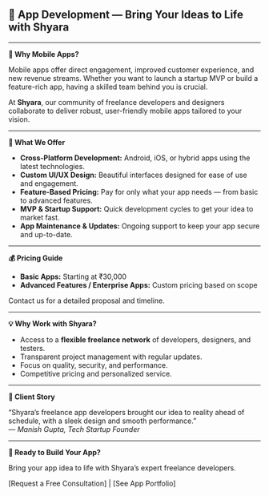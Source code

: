 

## 	**📄 App Development — Bring Your Ideas to Life with Shyara**

---

**📱 Why Mobile Apps?**

Mobile apps offer direct engagement, improved customer experience, and new revenue streams. Whether you want to launch a startup MVP or build a feature-rich app, having a skilled team behind you is crucial.

At **Shyara**, our community of freelance developers and designers collaborate to deliver robust, user-friendly mobile apps tailored to your vision.

---

**🎯 What We Offer**

* **Cross-Platform Development:** Android, iOS, or hybrid apps using the latest technologies.  
* **Custom UI/UX Design:** Beautiful interfaces designed for ease of use and engagement.  
* **Feature-Based Pricing:** Pay for only what your app needs — from basic to advanced features.  
* **MVP & Startup Support:** Quick development cycles to get your idea to market fast.  
* **App Maintenance & Updates:** Ongoing support to keep your app secure and up-to-date.

---

**💰 Pricing Guide**

* **Basic Apps:** Starting at ₹30,000  
* **Advanced Features / Enterprise Apps:** Custom pricing based on scope

Contact us for a detailed proposal and timeline.

---

**💡 Why Work with Shyara?**

* Access to a **flexible freelance network** of developers, designers, and testers.  
* Transparent project management with regular updates.  
* Focus on quality, security, and performance.  
* Competitive pricing and personalized service.

---

**💬 Client Story**

“Shyara’s freelance app developers brought our idea to reality ahead of schedule, with a sleek design and smooth performance.”  
— *Manish Gupta, Tech Startup Founder*

---

**🚀 Ready to Build Your App?**

Bring your app idea to life with Shyara’s expert freelance developers.

\[Request a Free Consultation\] | \[See App Portfolio\]

